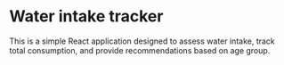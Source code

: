# Water intake tracker
This is a simple React application designed to assess water intake, track total consumption, and provide recommendations based on age group.
